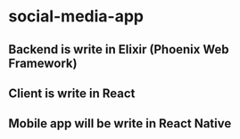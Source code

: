 # social-media-app

## Backend is write in Elixir (Phoenix Web Framework)
## Client is write in React
## Mobile app will be write in React Native